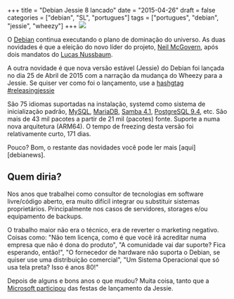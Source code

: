 +++
title = "Debian Jessie 8 lancado"
date = "2015-04-26"
draft = false
categories = ["debian", "SL", "portugues"]
tags = ["portugues", "debian", "jessie", "wheezy"]
+++
![]( /images/debian_jessie.png)

O [Debian][debian] continua executando o plano de dominação do universo. As duas
novidades é que a eleição do novo líder do projeto, [Neil McGovern][mcgovern],
após dois mandatos do [Lucas Nussbaum][nussbaum].

A outra novidade é que nova versão estável (Jessie) do Debian foi lançada no
dia 25 de Abril de 2015 com a narração da mudança do Wheezy para a Jessie.
Se quiser ver como foi o lançamento, use a [hashgtag #releasingjessie][jessie]


São 75 idiomas suportadas na instalação, systemd como sistema de inicialização
padrão, [MySQL][mysql], [MariaDB][mariadb], [Samba 4.1][samba],
[PostgreSQL 9.4][postgres], etc. São mais de 43 mil pacotes a partir de 21 mil
(pacotes) fonte. Suporte a numa nova arquitetura (ARM64). O tempo de freezing
desta versão foi relativamente curto, 171 dias.

Pouco? Bom, o restante das novidades você pode ler mais [aqui][debianews].

## Quem diria?

Nos anos que trabalhei como consultor de tecnologias em software livre/código
aberto, era muito difícil integrar ou substituir sistemas proprietários.
Principalmente nos casos de servidores, storages e/ou equipamento de backups.

O trabalho maior não era o técnico, era de reverter o marketing negativo.
Coisas como: "Não tem licença, como é que você irá acreditar numa empresa
que não é dona do produto",  "A comunidade vai dar suporte? Fica esperando,
então!", "O fornecedor de hardware não suporta o Debian, se quiser use
uma distribuição comercial", "Um Sistema Operacional que só usa tela preta?
Isso é anos 80!"

Depois de alguns e bons anos o que mudou? Muita coisa, tanto que a [Microsoft
participou][microsoft] das festas de lançamento da Jessie.


[debian]: http://www.debian.org/
[mcgovern]: http://blog.halon.org.uk/
[nussbaum]: http://www.lucas-nussbaum.net/
[jessie]: https://twitter.com/hashtag/releasingjessie
[microsoft]: http://openness.microsoft.com/blog/2015/04/21/microsoft-debian-8-linuxfest/
[mysql]: https://www.mysql.com/
[mariadb]: https://mariadb.org/
[samba]: https://www.samba.org/
[postgres]: http://www.postgresql.org
[debian]: https://www.debian.org/News/2015/20150426
[debiannews]: https://www.debian.org/News/2015/20150426
